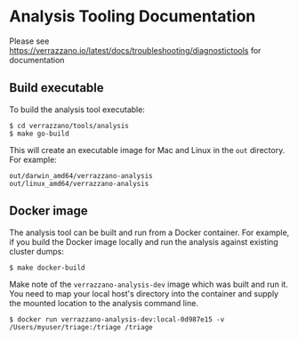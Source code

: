 # Analysis Tooling Documentation
Please see https://verrazzano.io/latest/docs/troubleshooting/diagnostictools for documentation

## Build executable
To build the analysis tool executable:

```
$ cd verrazzano/tools/analysis
$ make go-build
```

This will create an executable image for Mac and Linux in the `out` directory. For example:
```
out/darwin_amd64/verrazzano-analysis
out/linux_amd64/verrazzano-analysis
```
## Docker image
The analysis tool can be built and run from a Docker container. For example, if you build the Docker image locally and run the analysis against existing cluster dumps:

  `$ make docker-build`

   Make note of the `verrazzano-analysis-dev` image which was built and run it. You need to map your local host's directory into the container and supply the mounted location to the analysis command line.

  `$ docker run verrazzano-analysis-dev:local-0d987e15 -v /Users/myuser/triage:/triage /triage`
